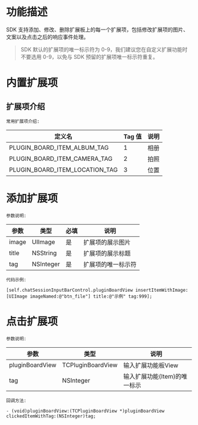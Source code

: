 # 功能描述

SDK 支持添加、修改、删除扩展板上的每一个扩展项，包括修改扩展项的图片、文案以及点击之后的响应事件处理。

>SDK 默认的扩展项的唯一标示符为 0-9，我们建议您在自定义扩展功能时不要选用 0-9，以免与 SDK 预留的扩展项唯一标示符重复。

# 内置扩展项

## 扩展项介绍

`常用扩展项介绍:`

| 定义名 | Tag 值 | 说明 |
| - | - | - |
| PLUGIN_BOARD_ITEM_ALBUM_TAG | 1 | 相册 |
| PLUGIN_BOARD_ITEM_CAMERA_TAG | 2 | 拍照 |
| PLUGIN_BOARD_ITEM_LOCATION_TAG | 3 | 位置 |

# 添加扩展项

`参数说明:`

| 参数 | 类型 | 必填 | 说明 |
| - | - | - | - |
| image | UIImage | 是 | 扩展项的展示图片 |
| title | NSString | 是 | 扩展项的展示标题 |
| tag | NSInteger | 是 | 扩展项的唯一标示符 |

`代码示例:`

```objc
[self.chatSessionInputBarControl.pluginBoardView insertItemWithImage:[UIImage imageNamed:@"btn_file"] title:@"示例" tag:999];
```

# 点击扩展项

`参数说明:`

| 参数 | 类型 | 说明 |
| - | - | - |
| pluginBoardView | TCPluginBoardView | 输入扩展功能板View |
| tag | NSInteger | 输入扩展功能(Item)的唯一标示 |

`回调方法:`

```objc
- (void)pluginBoardView:(TCPluginBoardView *)pluginBoardView clickedItemWithTag:(NSInteger)tag;
```


